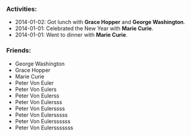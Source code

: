 ### Activities:
- 2014-01-02: Got lunch with **Grace Hopper** and **George Washington**.
- 2014-01-01: Celebrated the New Year with **Marie Curie**.
- 2014-01-01: Went to dinner with **Marie Curie**.

### Friends:
- George Washington
- Grace Hopper
- Marie Curie
- Peter Von Euler
- Peter Von Eulers
- Peter Von Eulerss
- Peter Von Eulersss
- Peter Von Eulerssss
- Peter Von Eulersssss
- Peter Von Eulerssssss
- Peter Von Eulersssssss
